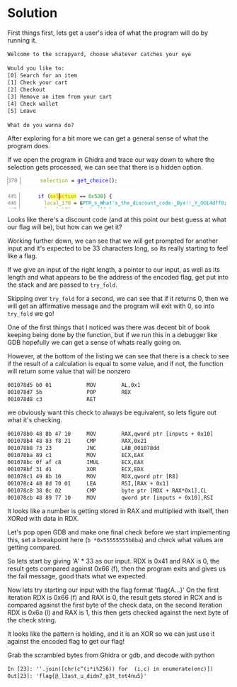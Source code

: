 # Solution

First things first, lets get a user's idea of what the program will do by running it.

```
Welcome to the scrapyard, choose whatever catches your eye

Would you like to:
[0] Search for an item
[1] Check your cart
[2] Checkout
[3] Remove an item from your cart
[4] Check wallet
[5] Leave

What do you wanna do?

```

After exploring for a bit more we can get a general sense of what the program does.

If we open the program in Ghidra and trace our way down to where the selection gets processed, we can see that there is a hidden option.

![](get_input.png)

![](discount_avail.png)

Looks like there's a discount code (and at this point our best guess at what our flag will be), but how can we get it?

Working further down, we can see that we will get prompted for another input and it's expected to be 33 characters long, so its really starting to feel like a flag.

If we give an input of the right length, a pointer to our input, as well as its length and what appears to be the address of the encoded flag, get put into the stack and are passed to `try_fold`.

Skipping over `try_fold` for a second, we can see that if it returns 0, then we will get an affirmative message and the program will exit with 0, so into `try_fold` we go!

One of the first things that I noticed was there was decent bit of book keeping being done by the function, but if we run this in a debugger like GDB hopefully we can get a sense of whats really going on.

However, at the bottom of the listing we can see that there is a check to see if the result of a calculation is equal to some value, and if not, the function will return some value that will be nonzero

```
001078d5 b0 01           MOV        AL,0x1
001078d7 5b              POP        RBX
001078d8 c3              RET
```

we obviously want this check to always be equivalent, so lets figure out what it's checking.

```
001078b0 48 8b 47 10     MOV        RAX,qword ptr [inputs + 0x10]
001078b4 48 83 f8 21     CMP        RAX,0x21
001078b8 73 23           JNC        LAB_001078dd
001078ba 89 c1           MOV        ECX,EAX
001078bc 0f af c8        IMUL       ECX,EAX
001078bf 31 d1           XOR        ECX,EDX
001078c1 49 8b 10        MOV        RDX,qword ptr [R8]
001078c4 48 8d 70 01     LEA        RSI,[RAX + 0x1]
001078c8 38 0c 02        CMP        byte ptr [RDX + RAX*0x1],CL
001078cb 48 89 77 10     MOV        qword ptr [inputs + 0x10],RSI
```

It looks like a number is getting stored in RAX and multiplied with itself, then XORed with data in RDX.

Let's pop open GDB and make one final check before we start implementing this, set a breakpoint here (`b *0x55555555b8ba`) and check what values are getting compared.

So lets start by giving 'A' * 33 as our input.
RDX is 0x41 and RAX is 0, the result gets compared against 0x66 (f), then the program exits and gives us the fail message, good thats what we expected.

Now lets try starting our input with the flag format 'flag{A...}'
On the first iteration RDX is 0x66 (f) and RAX is 0, the result gets stored in RCX and is compared against the first byte of the check data,
on the second iteration RDX is 0x6a (l) and RAX is 1, this then gets checked against the next byte of the check string.

It looks like the pattern is holding, and it is an XOR so we can just use it against the encoded flag to get our flag!

Grab the scrambled bytes from Ghidra or gdb, and decode with python
```
In [23]: ''.join([chr(c^(i*i%256)) for  (i,c) in enumerate(enc)])
Out[23]: 'flag{@_l3ast_u_didn7_g3t_tet4nu5}'
```
